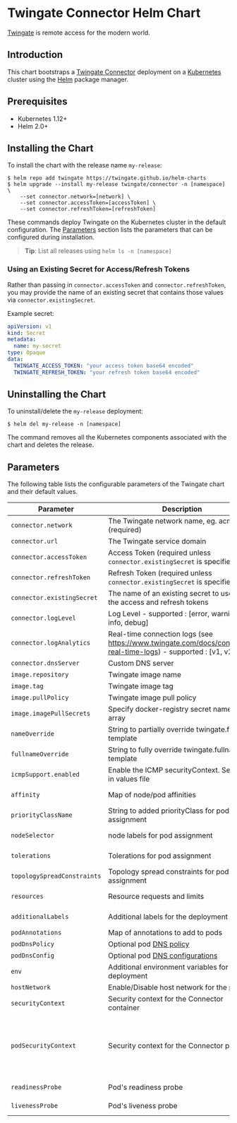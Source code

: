 # Twingate Connector Helm Chart

[Twingate](https://www.twingate.com/) is remote access for the modern world.

## Introduction

This chart bootstraps a [Twingate Connector](https://hub.docker.com/r/twingate/connector) deployment on a [Kubernetes](http://kubernetes.io) cluster using the [Helm](https://helm.sh) package manager.

## Prerequisites

- Kubernetes 1.12+
- Helm 2.0+

## Installing the Chart

To install the chart with the release name `my-release`:

```shell
$ helm repo add twingate https://twingate.github.io/helm-charts
$ helm upgrade --install my-release twingate/connector -n [namespace] \
    --set connector.network=[network] \
    --set connector.accessToken=[accessToken] \
    --set connector.refreshToken=[refreshToken]
```

These commands deploy Twingate on the Kubernetes cluster in the default configuration. The [Parameters](#parameters) section lists the parameters that can be configured during installation.

> **Tip**: List all releases using `helm ls -n [namespace]`

### Using an Existing Secret for Access/Refresh Tokens

Rather than passing in `connector.accessToken` and `connector.refreshToken`, you may provide the name of an existing secret that contains those values via `connector.existingSecret`.

Example secret:

```yaml
apiVersion: v1
kind: Secret
metadata:
  name: my-secret
type: Opaque
data:
  TWINGATE_ACCESS_TOKEN: "your access token base64 encoded"
  TWINGATE_REFRESH_TOKEN: "your refresh token base64 encoded"
```

## Uninstalling the Chart

To uninstall/delete the `my-release` deployment:

```shell
$ helm del my-release -n [namespace]
```

The command removes all the Kubernetes components associated with the chart and deletes the release.

## Parameters

The following table lists the configurable parameters of the Twingate chart and their default values.

| Parameter                               | Description                                                                                                                 | Default                                                 |
|-----------------------------------------|-----------------------------------------------------------------------------------------------------------------------------|---------------------------------------------------------|
| `connector.network`                     | The Twingate network name, eg. acme (required)                                                                              |                                                         |
| `connector.url`                         | The Twingate service domain                                                                                                 | `twingate.com`                                          |
| `connector.accessToken`                 | Access Token (required unless `connector.existingSecret` is specified)                                                      |                                                         |
| `connector.refreshToken`                | Refresh Token (required unless `connector.existingSecret` is specified)                                                     |                                                         |
| `connector.existingSecret`              | The name of an existing secret to use for the access and refresh tokens                                                     |                                                         |
| `connector.logLevel`                    | Log Level - supported : [error, warning, info, debug]                                                                       | `error`                                                 |
| `connector.logAnalytics`                | Real-time connection logs (see https://www.twingate.com/docs/connector-real-time-logs) - supported : [v1, v2]               |                                                         |
| `connector.dnsServer`                   | Custom DNS server                                                                                                           |                                                         |
| `image.repository`                      | Twingate image name                                                                                                         | `twingate/connector`                                    |
| `image.tag`                             | Twingate image tag                                                                                                          | `latest`                                                |
| `image.pullPolicy`                      | Twingate image pull policy                                                                                                  | `Always`                                                |
| `image.imagePullSecrets`                | Specify docker-registry secret names as an array                                                                            | `[]` (does not add image pull secrets to deployed pods) |
| `nameOverride`                          | String to partially override twingate.fullname template                                                                     | `nil`                                                   |
| `fullnameOverride`                      | String to fully override twingate.fullname template                                                                         | `nil`                                                   |
| `icmpSupport.enabled`                   | Enable the ICMP securityContext. See more in values file                                                                    | `false`                                                 |
| `affinity`                              | Map of node/pod affinities                                                                                                  | `{}` (The value is evaluated as a template)             |
| `priorityClassName`                     | String to added priorityClass for pod assignment                                                                            | `nil`                                                   |
| `nodeSelector`                          | node labels for pod assignment                                                                                              | `{}` (The value is evaluated as a template)             |
| `tolerations`                           | Tolerations for pod assignment                                                                                              | `[]` (The value is evaluated as a template)             |
| `topologySpreadConstraints`             | Topology spread constraints for pod assignment                                                                              | `[]` (The value is evaluated as a template)             |
| `resources`                             | Resource requests and limits                                                                                                | `{}` (The value is evaluated as a template)             |
| `additionalLabels`                      | Additional labels for the deployment                                                                                        | `{}` (The value is evaluated as a template)             |
| `podAnnotations`                        | Map of annotations to add to pods                                                                                           | `{}`                                                    |
| `podDnsPolicy`                          | Optional pod [DNS policy](https://kubernetes.io/docs/concepts/services-networking/dns-pod-service/#pods-dns-policy)         |                                                         |
| `podDnsConfig`                          | Optional pod [DNS configurations](https://kubernetes.io/docs/concepts/services-networking/dns-pod-service/#pods-dns-config) |                                                         |
| `env`                                   | Additional environment variables for the deployment                                                                         | `{}` (The value is evaluated as a template)             |
| `hostNetwork`                           | Enable/Disable host network for the pod                                                                                     | `false` (Disabled by default)                           |
| `securityContext`                       | Security context for the Connector container                                                                                | `false` (Disabled by default)                           |
| `podSecurityContext`                    | Security context for the Connector pod                                                                                      | {"allowPrivilegeEscalation": false, "capabilities": {"drop": ["ALL"]}, "runAsNonRoot": true, "runAsUser": 65532, "seccompProfile": {"type": "RuntimeDefault"}} |
| `readinessProbe`                        | Pod's readiness probe                                                                                                       | default healthcheck - `connectorctl health`             |
| `livenessProbe`                         | Pod's liveness probe                                                                                                        | default healthcheck - `connectorctl health`             |
